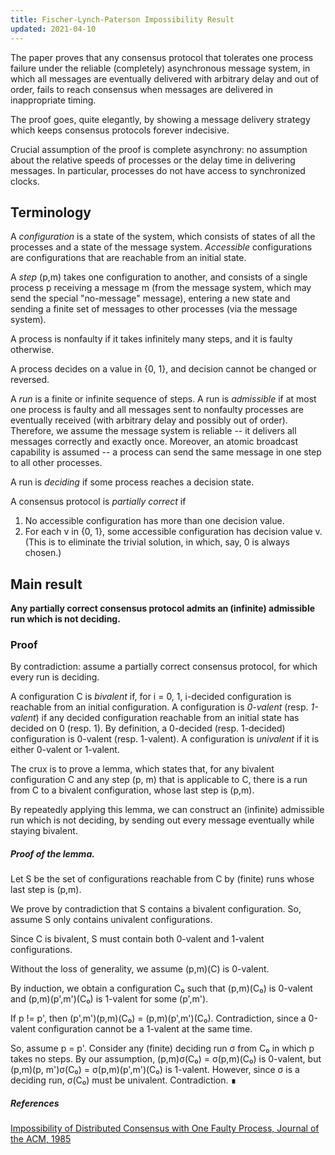 ```yaml
---
title: Fischer-Lynch-Paterson Impossibility Result
updated: 2021-04-10
---
```


The paper proves that any consensus protocol that tolerates one process failure under the reliable (completely) asynchronous message system, in which all messages are eventually delivered with arbitrary delay and out of order, fails to reach consensus when messages are delivered in inappropriate timing.

The proof goes, quite elegantly, by showing a message delivery strategy which keeps consensus protocols forever indecisive.

Crucial assumption of the proof is complete asynchrony: no assumption about the relative speeds of processes or the delay time in delivering messages.
In particular, processes do not have access to synchronized clocks.

## Terminology

<!--
Every process starts with an initial value in {0, 1}.
All processes that makes a decision are required to choose the same value.
Some process must eventually make a decision.
Both 0 and 1 must be possible decision values (perhaps for different initial configurations.)
-->

A *configuration* is a state of the system, which consists of states of all the processes and a state of the message system.
*Accessible* configurations are configurations that are reachable from an initial state.

A *step* (p,m) takes one configuration to another, and consists of a single process p receiving a message m (from the message system, which may send the special "no-message" message), entering a new state and sending a finite set of messages to other processes (via the message system).

A process is nonfaulty if it takes infinitely many steps, and it is faulty otherwise.

A process decides on a value in {0, 1}, and decision cannot be changed or reversed.

A *run* is a finite or infinite sequence of steps.
A run is *admissible* if at most one process is faulty and all messages sent to nonfaulty processes are eventually received (with arbitrary delay and possibly out of order).
Therefore, we assume the message system is reliable -- it delivers all messages correctly and exactly once.
Moreover, an atomic broadcast capability is assumed -- a process can send the same message in one step to all other processes.

A run is *deciding* if some process reaches a decision state.

A consensus protocol is *partially correct* if

1. No accessible configuration has more than one decision value.
1. For each v in {0, 1}, some accessible configuration has decision value v.
   (This is to eliminate the trivial solution, in which, say, 0 is always chosen.)


## Main result

**Any partially correct consensus protocol admits an (infinite) admissible run which is not deciding.**

### Proof

By contradiction: assume a partially correct consensus protocol, for which every run is deciding.

A configuration C is *bivalent* if, for i = 0, 1, i-decided configuration is reachable from an initial configuration.
A configuration is *0-valent* (resp. *1-valent*) if any decided configuration reachable from an initial state has decided on 0 (resp. 1).
By definition, a 0-decided (resp. 1-decided) configuration is 0-valent (resp. 1-valent).
A configuration is *univalent* if it is either 0-valent or 1-valent.

The crux is to prove a lemma, which states that, for any bivalent configuration C and any step (p, m) that is applicable to C, there is a run from C to a bivalent configuration, whose last step is (p,m).

By repeatedly applying this lemma, we can construct an (infinite) admissible run which is not deciding, by sending out every message eventually while staying bivalent.


##### Proof of the lemma.

Let S be the set of configurations reachable from C by (finite) runs whose last step is (p,m).

We prove by contradiction that S contains a bivalent configuration.
So, assume S only contains univalent configurations.

Since C is bivalent, S must contain both 0-valent and 1-valent configurations.

Without the loss of generality, we assume (p,m)(C) is 0-valent.

By induction, we obtain a configuration C₀ such that (p,m)(C₀) is 0-valent and (p,m)(p',m')(C₀) is 1-valent for some (p',m').


If p != p', then (p',m')(p,m)(C₀) = (p,m)(p',m')(C₀). Contradiction, since a 0-valent configuration cannot be a 1-valent at the same time.

So, assume p = p'.
Consider any (finite) deciding run σ from C₀ in which p takes no steps.
By our assumption, (p,m)σ(C₀) = σ(p,m)(C₀) is 0-valent, but (p,m)(p, m')σ(C₀) = σ(p,m)(p',m')(C₀) is 1-valent.
However, since σ is a deciding run, σ(C₀) must be univalent. Contradiction.
∎

##### References

[Impossibility of Distributed Consensus with One Faulty Process, Journal of the ACM, 1985](https://dl.acm.org/doi/10.1145/3149.214121)
